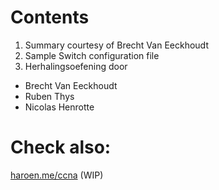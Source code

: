 # Contents

1. Summary courtesy of Brecht Van Eeckhoudt
2. Sample Switch configuration file
3. Herhalingsoefening door
  * Brecht Van Eeckhoudt
  * Ruben Thys
  * Nicolas Henrotte

# Check also:

[haroen.me/ccna](https://haroen.me/ccna) (WIP)
